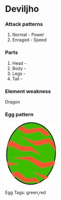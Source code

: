 # Deviljho

### Attack patterns
1. Normal - Power
2. Enraged - Speed

### Parts
1. Head - 
2. Body - 
3. Legs - 
4. Tail - 

### Element weakness
Dragon 

### Egg pattern
![image info](../assets/deviljho.png)

Egg Tags: green,red